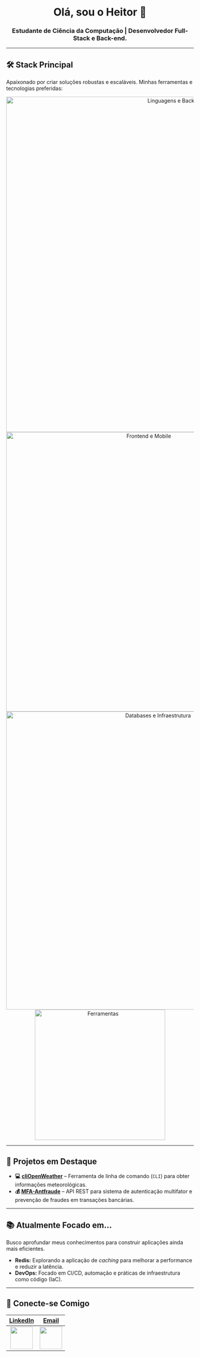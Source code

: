 <h1 align="center">Olá, sou o Heitor 👋</h1>

<h3 align="center">Estudante de Ciência da Computação | Desenvolvedor Full-Stack e Back-end.</h3>

---

## 🛠️ Stack Principal

Apaixonado por criar soluções robustas e escaláveis. Minhas ferramentas e tecnologias preferidas:

<div align="center">
    <img src="https://skillicons.dev/icons?i=java,kotlin,go,py,nodejs,cpp,bash,spring,fastapi,express" alt="Linguagens e Back-end" width="900"/>
    <br>
    <img src="https://skillicons.dev/icons?i=javascript,typescript,html,css,nextjs,tailwind,styledcomponents,androidstudio" alt="Frontend e Mobile" width="750"/>
    <br>
    <img src="https://skillicons.dev/icons?i=mysql,postgres,mongodb,redis,dynamodb,docker,linux,aws,azure" alt="Databases e Infraestrutura" width="800"/>
    <br>
    <img src="https://skillicons.dev/icons?i=git,vercel,postman,arduino" alt="Ferramentas" width="350"/>
</div>

---

## 🚀 Projetos em Destaque

* **💻 [cliOpenWeather](https://github.com/heitor-hsantos/cliOpenWeather)** – Ferramenta de linha de comando (`CLI`) para obter informações meteorológicas.
* **💰 [MFA-Antfraude](https://github.com/heitor-hsantos/antifraud)** – API REST para sistema de autenticação multifator e prevenção de fraudes em transações bancárias.

---

## 📚 Atualmente Focado em...

Busco aprofundar meus conhecimentos para construir aplicações ainda mais eficientes.

* **Redis:** Explorando a aplicação de *caching* para melhorar a performance e reduzir a latência.
* **DevOps:** Focado em CI/CD, automação e práticas de infraestrutura como código (IaC).

---

## 📧 Conecte-se Comigo

| **[LinkedIn](https://www.linkedin.com/in/heitorhsantos/)** | **[Email](mailto:heitor.santos118@gmail.com)** |
| :---: | :---: |
| <a href="https://www.linkedin.com/in/heitorhsantos/" target="_blank"><img src="https://skillicons.dev/icons?i=linkedin" width="60"/></a> | <a href="mailto:heitor.santos118@gmail.com" target="_blank"><img src="https://skillicons.dev/icons?i=gmail" width="60"/></a> |
